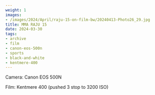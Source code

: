 ```yaml
---
weight: 1
images:
- /images/2024/April/raju-15-on-film-bw/20240413-Photo26_29.jpg
title: MMA RAJU 15
date: 2024-03-30
tags:
- archive
- film
- canon-eos-500n
- sports
- black-and-white
- kentmere-400
---
```


Camera: Canon EOS 500N

Film: Kentmere 400 (pushed 3 stop to 3200 ISO)